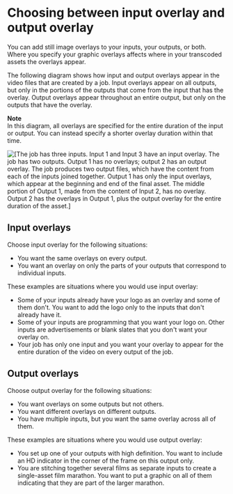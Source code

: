 # Choosing between input overlay and output overlay<a name="choosing-between-input-overlay-and-output-overlay"></a>

You can add still image overlays to your inputs, your outputs, or both\. Where you specify your graphic overlays affects where in your transcoded assets the overlays appear\. 

The following diagram shows how input and output overlays appear in the video files that are created by a job\. Input overlays appear on all outputs, but only in the portions of the outputs that come from the input that has the overlay\. Output overlays appear throughout an entire output, but only on the outputs that have the overlay\.

**Note**  
In this diagram, all overlays are specified for the entire duration of the input or output\. You can instead specify a shorter overlay duration within that time\.

![\[The job has three inputs. Input 1 and Input 3 have an input overlay. The job has two outputs. Output 1 has no overlays; output 2 has an output overlay. The job produces two output files, which have the content from each of the inputs joined together. Output 1 has only the input overlays, which appear at the beginning and end of the final asset. The middle portion of Output 1, made from the content of Input 2, has no overlay. Output 2 has the overlays in Output 1, plus the output overlay for the entire duration of the asset.\]](http://docs.aws.amazon.com/mediaconvert/latest/ug/images/ImageInserter.png)

## Input overlays<a name="input-overlays"></a>

Choose input overlay for the following situations:
+ You want the same overlays on every output\.
+ You want an overlay on only the parts of your outputs that correspond to individual inputs\.

These examples are situations where you would use input overlay:
+ Some of your inputs already have your logo as an overlay and some of them don't\. You want to add the logo only to the inputs that don't already have it\.
+ Some of your inputs are programming that you want your logo on\. Other inputs are advertisements or blank slates that you don't want your overlay on\.
+ Your job has only one input and you want your overlay to appear for the entire duration of the video on every output of the job\.

## Output overlays<a name="output-overlays"></a>

Choose output overlay for the following situations:
+ You want overlays on some outputs but not others\.
+ You want different overlays on different outputs\.
+ You have multiple inputs, but you want the same overlay across all of them\.

These examples are situations where you would use output overlay:
+ You set up one of your outputs with high definition\. You want to include an HD indicator in the corner of the frame on this output only\.
+ You are stitching together several films as separate inputs to create a single\-asset film marathon\. You want to put a graphic on all of them indicating that they are part of the larger marathon\.